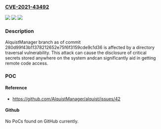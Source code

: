 ### [CVE-2021-43492](https://cve.mitre.org/cgi-bin/cvename.cgi?name=CVE-2021-43492)
![](https://img.shields.io/static/v1?label=Product&message=n%2Fa&color=blue)
![](https://img.shields.io/static/v1?label=Version&message=n%2Fa&color=blue)
![](https://img.shields.io/static/v1?label=Vulnerability&message=n%2Fa&color=brighgreen)

### Description

AlquistManager branch as of commit 280d99f43b11378212652e75f6f3159cde9c1d36 is affected by a directory traversal vulnerability. This attack can cause the disclosure of critical secrets stored anywhere on the system andcan significantly aid in getting remote code access.

### POC

#### Reference
- https://github.com/AlquistManager/alquist/issues/42

#### Github
No PoCs found on GitHub currently.

